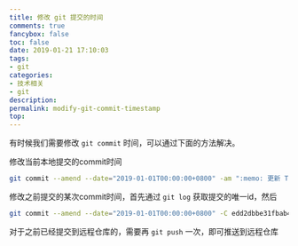 ```yaml
---
title: 修改 git 提交的时间
comments: true
fancybox: false
toc: false
date: 2019-01-21 17:10:03
tags:
- git
categories:
- 技术相关
- git
description:
permalink: modify-git-commit-timestamp
top:
---
```

有时候我们需要修改 `git commit` 时间，可以通过下面的方法解决。

修改当前本地提交的commit时间

```bash
git commit --amend --date="2019-01-01T00:00:00+0800" -am ":memo: 更新 TODO.md"
```

修改之前提交的某次commit时间，首先通过 `git log` 获取提交的唯一id，然后

```bash
git commit --amend --date="2019-01-01T00:00:00+0800" -C edd2dbbe31fbab492f337628011119493a12a9c6
```

对于之前已经提交到远程仓库的，需要再 `git push` 一次，即可推送到远程仓库